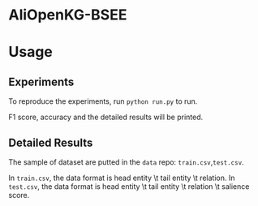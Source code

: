# AliOpenKG-BSEE
# Usage
## Experiments
To reproduce the experiments, run 
`python run.py` 
to run.

F1 score, accuracy and the detailed results will be printed.


## Detailed Results
The sample of dataset are putted in the `data` repo:
`train.csv`,`test.csv`. 

In `train.csv`, the data format is head entity \t tail entity \t relation.
In `test.csv`, the data format is head entity \t tail entity \t relation \t salience score.
